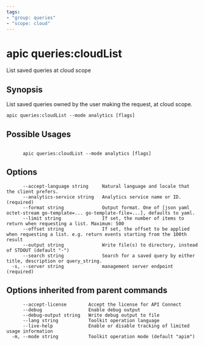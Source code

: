 ```yaml
---
tags:
- "group: queries"
- "scope: cloud"
---
```

# apic queries:cloudList

List saved queries at cloud scope

## Synopsis

List saved queries owned by the user making the request, at cloud scope.

```
apic queries:cloudList --mode analytics [flags]
```

## Possible Usages

```

      apic queries:cloudList --mode analytics [flags]

```

## Options

```
      --accept-language string     Natural language and locale that the client prefers.
      --analytics-service string   Analytics service name or ID. (required)
      --format string              Output format. One of [json yaml octet-stream go-template=... go-template-file=...], defaults to yaml.
      --limit string               If set, the number of items to return when requesting a list. Maximum: 500
      --offset string              If set, the offset to be applied when requesting a list. e.g. return events starting from the 100th result
      --output string              Write file(s) to directory, instead of STDOUT (default "-")
      --search string              Search for a saved query by either title, description or query_string.
  -s, --server string              management server endpoint (required)
```

## Options inherited from parent commands

```
      --accept-license        Accept the license for API Connect
      --debug                 Enable debug output
      --debug-output string   Write debug output to file
      --lang string           Toolkit operation language
      --live-help             Enable or disable tracking of limited usage information
  -m, --mode string           Toolkit operation mode (default "apim")
```
